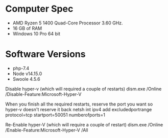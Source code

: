 
# Computer Spec
- AMD Ryzen 5 1400 Quad-Core Processor 3.60 GHz.
- 16 GB of RAM
- Windows 10 Pro 64 bit

# Software Versions
- php-7.4
- Node v14.15.0
- Swoole 4.5.6


Disable hyper-v (which will required a couple of restarts)
dism.exe /Online /Disable-Feature:Microsoft-Hyper-V

When you finish all the required restarts, reserve the port you want so hyper-v doesn't reserve it back
netsh int ipv4 add excludedportrange protocol=tcp startport=50051 numberofports=1

Re-Enable hyper-V (which will require a couple of restart)
dism.exe /Online /Enable-Feature:Microsoft-Hyper-V /All